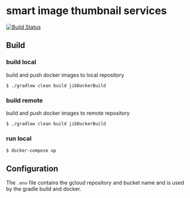 # smart image thumbnail services

[![Build Status](https://travis-ci.org/smartsquare/thumby.svg?branch=master)](https://travis-ci.org/smartsquare/thumby)

## Build

### build local

build and push docker images to local repository

`$ ./gradlew clean build jibDockerBuild`

### build remote 

build and push docker images to remote repository

`$ ./gradlew clean build jibDockerBuild`


### run local

`$ docker-compose up`

## Configuration

The `.env` file contains the gcloud repository and bucket name and is used by the gradle build and docker.
